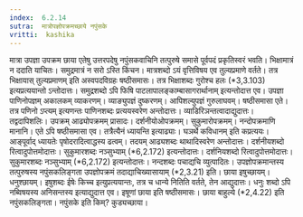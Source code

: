 ```yaml
---
index:  6.2.14
sutra:  मात्रोपज्ञोपक्रमच्छाये नपुंसके
vritti:  kashika 
---
```


मात्रा उपज्ञा उपक्रम छाया एतेषु उत्तरपदेषु नपुंसकवाचिनि तत्पुरुषे समासे पूर्वपदं प्रकृतिस्वरं भवति। भिक्षामात्रं न ददाति याचितः। समुद्रमात्रं न सरो ऽस्ति किंचन। मात्रशब्दो ऽयं वृत्तिविषय एव तुल्यप्रमाणे वर्तते। तत्र भिक्षायास् तुल्यप्रमाणम् इति अस्वपदविग्रहः षष्ठीसमासः। तत्र भिक्षाशब्दः गुरोश्च हलः (*3,3.103) इत्यप्रत्ययान्तो ऽन्तोदात्तः। समुद्रशब्दो ऽपि फिषि पाटलापालङ्काम्बासागरार्थानाम् इत्यन्तोदात्त एव। उपज्ञा पाणिनोपज्ञम् अकालकम् व्याकरणम्। व्याङ्युपज्ञं दुष्करणम्। आपिशल्युपज्ञं गुरुलाघवम्। षष्ठीसमासा एते। तत्र पणिनो ऽप्त्यम् इत्यणन्तः पाणिनशब्दः प्रत्ययस्वरेण अन्तोदात्तः। व्याडिरिञन्तत्वादाद्युदात्तः। तद्वदापिशलिः। उपक्रम् आढ्योपक्रमम् प्रासादः। दर्शनीयोओपक्रमम्। सुकुमारोपक्रमम्। नन्दोपक्रमाणि मानानि। एते ऽपि षष्ठीसमासा एव। तत्रैत्यैनं ध्यायन्ति इत्याढ्याः। घञर्थे कविधानम् इति कप्रत्ययः। आङ्पूर्वाद् ध्यायतेः पृषोदरादित्वाद्धस्य ढत्वम्। तदयम् आढ्यशब्दः थाथादिस्वरेण अन्तोदात्तः। दर्शनीयशब्दो रित्वादुपोत्तमोदात्तः। सुकुमारशब्दः नञ्सुभ्याम् (*6,2.172) इत्यन्तोदात्तः। दर्शनियशब्दो रित्वादुपोत्तमोदात्तः। सुकुमारशब्दः नञ्सुभ्याम् (*6,2.172) इत्यन्तोदात्तः। नन्दशब्दः पचाद्यचि व्युत्पादितः। उपज्ञोपक्रमान्तस्य तत्पुरुषस्य नपुंसकलिङ्गता उपज्ञोपक्रमं तदाद्याचिख्यासायाम् (*2,3.21) इति। छाया इषुच्छायम्। धनुश्छायम्। इषुशब्दः ईषेः किच्च इत्युप्रत्ययान्तः, तत्र च धान्ये नितिति वर्तते, तेन आद्युदात्तः। धनुः शब्दो ऽपि नब्विषयस्य अनिसन्तस्य इत्याद्युदात्त एव। इषूणां छाया इति षष्ठीसमासः। छाया बाहुल्ये (*2,4.22) इति नपुंसकलिङ्गता। नपुंसके इति किम्? कुड्यच्छाया।

